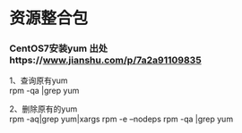 # 资源整合包

### CentOS7安装yum 出处https://www.jianshu.com/p/7a2a91109835 ###

1、查询原有yum  
rpm -qa |grep yum 

2、删除原有的yum  
rpm -aq|grep yum|xargs rpm -e –nodeps 
rpm -qa |grep yum
